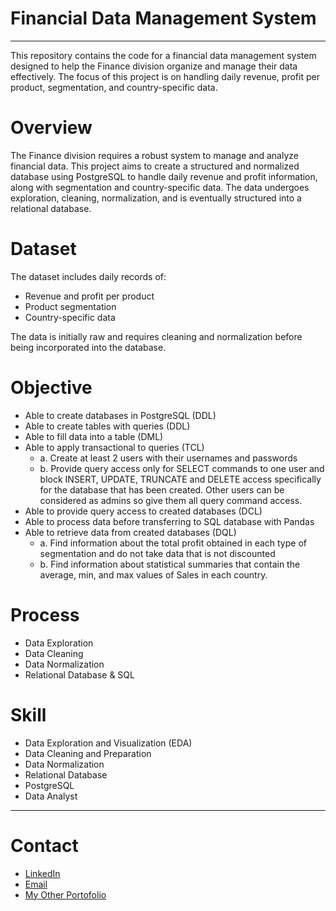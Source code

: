 # Financial Data Management System
---
This repository contains the code  for a financial data management system designed to help the Finance division organize and manage their data effectively. The focus of this project is on handling daily revenue, profit per product, segmentation, and country-specific data.

# Overview
The Finance division requires a robust system to manage and analyze financial data. This project aims to create a structured and normalized database using PostgreSQL to handle daily revenue and profit information, along with segmentation and country-specific data. The data undergoes exploration, cleaning, normalization, and is eventually structured into a relational database.

# Dataset

The dataset includes daily records of:

- Revenue and profit per product
- Product segmentation
- Country-specific data

The data is initially raw and requires cleaning and normalization before being incorporated into the database.

# Objective
- Able to create databases in PostgreSQL (DDL)
- Able to create tables with queries (DDL)
- Able to fill data into a table (DML)
- Able to apply transactional to queries (TCL)
    - a. Create at least 2 users with their usernames and passwords
    - b. Provide query access only for SELECT commands to one user and block INSERT, UPDATE, TRUNCATE and DELETE access specifically for the database that has been created. Other users can be considered as admins so give them all query command access.
- Able to provide query access to created databases (DCL)
- Able to process data before transferring to SQL database with Pandas
- Able to retrieve data from created databases (DQL)
    - a. Find information about the total profit obtained in each type of  segmentation and do not take data that is not discounted
    - b. Find information about statistical summaries that contain the average, min, and max values of Sales in each country.


# Process
- Data Exploration
- Data Cleaning
- Data Normalization
- Relational Database & SQL


# Skill
- Data Exploration and Visualization (EDA)
- Data Cleaning and Preparation
- Data Normalization
- Relational Database 
- PostgreSQL
- Data Analyst

---

# Contact
- [LinkedIn](https://www.linkedin.com/in/tasyamla/)
- [Email](mailto:tsyamalia04@gmail.com)
- [My Other Portofolio](https://drive.google.com/file/d/1IlR4obHCGwR55E_c9mcdsSrcAv2CXMRB/view)

